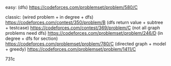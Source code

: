 easy:
(dfs)
 https://codeforces.com/problemset/problem/580/C


classic:
(wired problem + in degree + dfs)
https://codeforces.com/contest/350/problem/B
(dfs return value + subtree + testcase)
https://codeforces.com/contest/369/problem/C
(not all graph problems need dfs)
https://codeforces.com/problemset/problem/246/D
(in degree + dfs for section)
https://codeforces.com/problemset/problem/780/C
(directed graph + model + greedy)
https://codeforces.com/problemset/problem/1411/C

731c